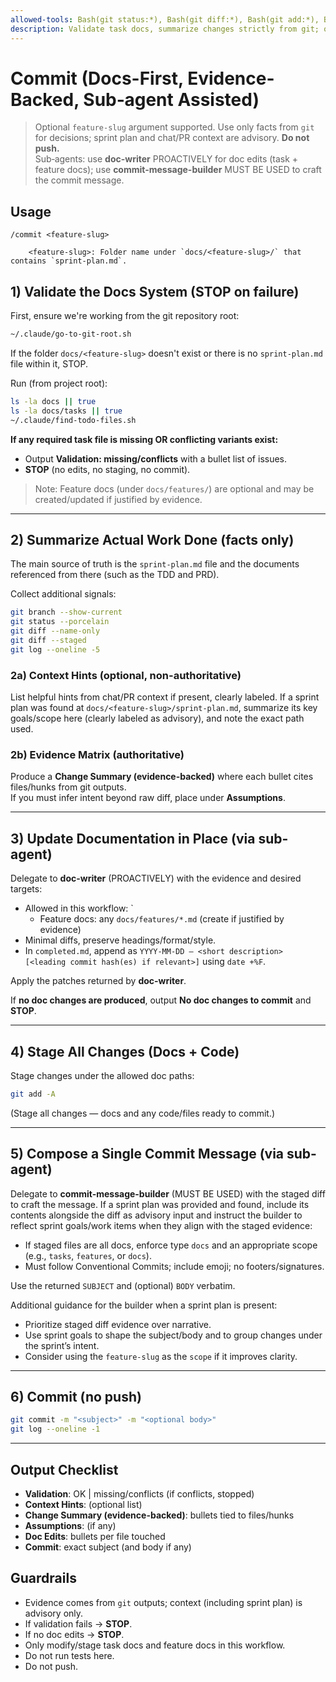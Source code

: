 ```yaml
---
allowed-tools: Bash(git status:*), Bash(git diff:*), Bash(git add:*), Bash(git commit:*), Bash(git log:*), Bash(git branch:*), Bash(ls:*), Bash(cat:*), Bash(date:*), Bash(~/.claude/go-to-git-root.sh:*), Bash(~/.claude/find-todo-files.sh:*)
description: Validate task docs, summarize changes strictly from git; optionally accept a feature-slug to incorporate docs/<feature-slug>/sprint-plan.md into context for the commit message; delegate to sub-agents; stage ONLY task/feature docs; commit (no push).
---
```


# Commit (Docs-First, Evidence-Backed, Sub‑agent Assisted)

> Optional `feature-slug` argument supported. Use only facts from `git` for decisions; sprint plan and chat/PR context are advisory. **Do not push.**  
> Sub‑agents: use **doc-writer** PROACTIVELY for doc edits (task + feature docs); use **commit-message-builder** MUST BE USED to craft the commit message.

## Usage
```
/commit <feature-slug>

    <feature-slug>: Folder name under `docs/<feature-slug>/` that contains `sprint-plan.md`.
```

## 1) Validate the Docs System (STOP on failure)
First, ensure we're working from the git repository root:
```bash
~/.claude/go-to-git-root.sh
```

If the folder `docs/<feature-slug>` doesn't exist or there is no `sprint-plan.md` file within it, STOP.

Run (from project root):
```bash
ls -la docs || true
ls -la docs/tasks || true
~/.claude/find-todo-files.sh
```

**If any required task file is missing OR conflicting variants exist:**
- Output **Validation: missing/conflicts** with a bullet list of issues.
- **STOP** (no edits, no staging, no commit).

> Note: Feature docs (under `docs/features/`) are optional and may be created/updated if justified by evidence.

---

## 2) Summarize Actual Work Done (facts only)
The main source of truth is the `sprint-plan.md` file and the documents referenced from there (such as the TDD and PRD).

Collect additional signals:
```bash
git branch --show-current
git status --porcelain
git diff --name-only
git diff --staged
git log --oneline -5
```

### 2a) Context Hints (optional, non-authoritative)
List helpful hints from chat/PR context if present, clearly labeled. If a sprint plan was found at `docs/<feature-slug>/sprint-plan.md`, summarize its key goals/scope here (clearly labeled as advisory), and note the exact path used.

### 2b) Evidence Matrix (authoritative)
Produce a **Change Summary (evidence-backed)** where each bullet cites files/hunks from git outputs.  
If you must infer intent beyond raw diff, place under **Assumptions**.

---

## 3) Update Documentation in Place (via sub-agent)
Delegate to **doc-writer** (PROACTIVELY) with the evidence and desired targets:
- Allowed in this workflow:  `  
  - Feature docs: any `docs/features/*.md` (create if justified by evidence)
- Minimal diffs, preserve headings/format/style.
- In `completed.md`, append as `YYYY-MM-DD — <short description> [<leading commit hash(es) if relevant>]` using `date +%F`.

Apply the patches returned by **doc-writer**.

If **no doc changes are produced**, output **No doc changes to commit** and **STOP**.

---

## 4) Stage All Changes (Docs + Code)
Stage changes under the allowed doc paths:
```bash
git add -A
```
(Stage all changes — docs and any code/files ready to commit.)

---

## 5) Compose a Single Commit Message (via sub-agent)
Delegate to **commit-message-builder** (MUST BE USED) with the staged diff to craft the message. If a sprint plan was provided and found, include its contents alongside the diff as advisory input and instruct the builder to reflect sprint goals/work items when they align with the staged evidence:
- If staged files are all docs, enforce type `docs` and an appropriate scope (e.g., `tasks`, `features`, or `docs`).
- Must follow Conventional Commits; include emoji; no footers/signatures.

Use the returned `SUBJECT` and (optional) `BODY` verbatim.

Additional guidance for the builder when a sprint plan is present:
- Prioritize staged diff evidence over narrative.
- Use sprint goals to shape the subject/body and to group changes under the sprint’s intent.
- Consider using the `feature-slug` as the `scope` if it improves clarity.

---

## 6) Commit (no push)
```bash
git commit -m "<subject>" -m "<optional body>"
git log --oneline -1
```

---

## Output Checklist
- **Validation**: OK | missing/conflicts (if conflicts, stopped)
- **Context Hints**: (optional list)
- **Change Summary (evidence-backed)**: bullets tied to files/hunks
- **Assumptions**: (if any)
- **Doc Edits**: bullets per file touched
- **Commit**: exact subject (and body if any)

## Guardrails
- Evidence comes from `git` outputs; context (including sprint plan) is advisory only.
- If validation fails → **STOP**.
- If no doc edits → **STOP**.
- Only modify/stage task docs and feature docs in this workflow.
- Do not run tests here.
- Do not push.
